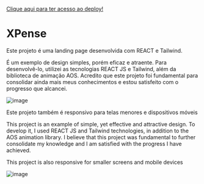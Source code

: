 <a href="https://xpense-react-tailwind-devgustavogantois.vercel.app/">Clique aqui para ter acesso ao deploy!</a>

<h1>XPense</h1>

<p>Este projeto é uma landing page desenvolvida com REACT e Tailwind.</p>

<p>É um exemplo de design simples, porém eficaz e atraente. Para desenvolvê-lo, utilizei as tecnologias REACT JS e Tailwind, além da biblioteca de animação AOS. Acredito que este projeto foi fundamental para consolidar ainda mais meus conhecimentos e estou satisfeito com o progresso que alcancei.</p>

![image](https://github.com/DevGustavoGantois/Xpense_REACT_Tailwind/assets/123424700/5ad97511-a673-4d03-8b91-2436f8f9b43c)

<p>Este projeto também é responsivo para telas menores e dispositivos móveis</p>



<p>This project is an example of simple, yet effective and attractive design. To develop it, I used REACT JS and Tailwind technologies, in addition to the AOS animation library. I believe that this project was fundamental to further consolidate my knowledge and I am satisfied with the progress I have achieved.</p>

<p>This project is also responsive for smaller screens and mobile devices</p>

![image](https://github.com/DevGustavoGantois/Xpense_REACT_Tailwind/assets/123424700/907d300c-0530-4780-91b9-88f27e44b6e5)
